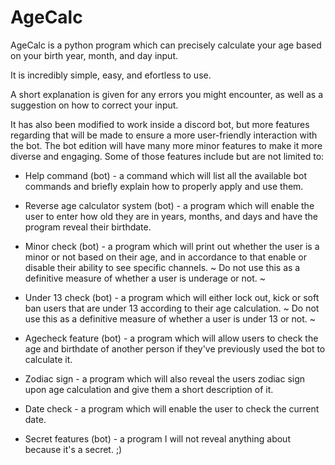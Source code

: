 # AgeCalc
AgeCalc is a python program which can precisely calculate your age based on your birth year, month, and day input.

It is incredibly simple, easy, and efortless to use.

A short explanation is given for any errors you might encounter, as well as a suggestion on how to correct your input.

It has also been modified to work inside a discord bot, but more features regarding that will be made to ensure a more user-friendly interaction with the bot.
The bot edition will have many more minor features to make it more diverse and engaging. Some of those features include but are not limited to:

* Help command (bot) - a command which will list all the available bot commands and briefly explain how to properly apply and use them.

* Reverse age calculator system (bot) - a program which will enable the user to enter how old they are in years, months, and days and have the program reveal 
their birthdate.

* Minor check (bot) - a program which will print out whether the user is a minor or not based on their age, and in accordance to that enable or disable their
ability to see specific channels.
~ Do not use this as a definitive measure of whether a user is underage or not. ~

* Under 13 check (bot) - a program which will either lock out, kick or soft ban users that are under 13 according to their age calculation.
~ Do not use this as a definitive measure of whether a user is under 13 or not. ~

* Agecheck feature (bot) - a program which will allow users to check the age and birthdate of another person if they've previously used the bot to calculate it.

* Zodiac sign - a program which will also reveal the users zodiac sign upon age calculation and give them a short description of it.

* Date check - a program which will enable the user to check the current date.

* Secret features (bot) - a program I will not reveal anything about because it's a secret. ;)
